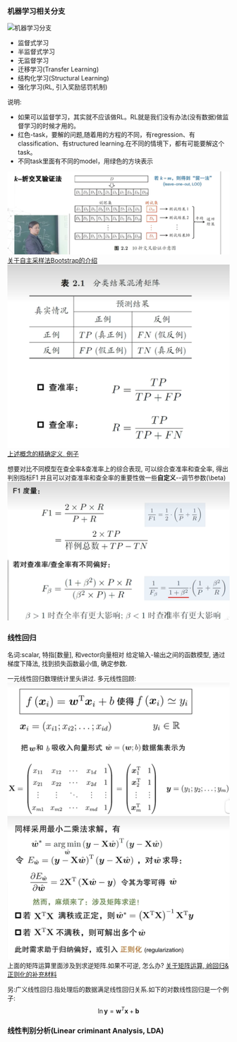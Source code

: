 ### 机器学习相关分支
![机器学习分支](../pic6.png)
- 监督式学习
- 半监督式学习
- 无监督学习
- 迁移学习(Transfer Learning)
- 结构化学习(Structural Learning)
- 强化学习(RL, 引入奖励惩罚机制)

说明:
- 如果可以监督学习，其实就不应该做RL。RL就是我们没有办法(没有数据)做监督学习的时候才用的。
- 红色-task，要解的问题,随着用的方程的不同，有regression、有classification、有structured learning.在不同的情境下，都有可能要解这个task。
- 不同task里面有不同的model，用绿色的方块表示

![CrossValidation](image.png)
[关于自主采样法Bootstrap的介绍](https://blog.csdn.net/sdf57/article/details/119063276)
![混淆矩阵, 查准率&查全率](image-1.png)
[上述概念的精确定义, 例子](https://blog.csdn.net/weixin_41645791/article/details/145786937)

想要对比不同模型在查全率&查准率上的综合表现, 可以综合查准率和查全率, 得出判别指标F1
并且可以对查准率和查全率的重要性做一些**自定义**--调节参数\(\beta\)
![F1度量](image-3.png)


### 线性回归
名词:scalar, 特指[数量], 和vector向量相对
给定输入-输出之间的函数模型, 通过梯度下降法, 找到损失函数最小值, 确定参数.



一元线性回归数理统计里头讲过.
多元线性回顾:
![符号设定](image-5.png)
![多元线性回归](image-4.png)
上面的矩阵运算里面涉及到求逆矩阵.如果不可逆, 怎么办?
[关于矩阵运算, 岭回归&正则化的补充材料](https://blog.csdn.net/MoreAction_/article/details/125004112)

另:广义线性回归.指处理后的数据满足线性回归关系.如下的对数线性回归是一个例子:
$$
\ln{\mathbf{y}}=\mathbf{w}^T \mathbf{x}+\mathbf{b}
$$


### 线性判别分析(Linear criminant Analysis, LDA)
